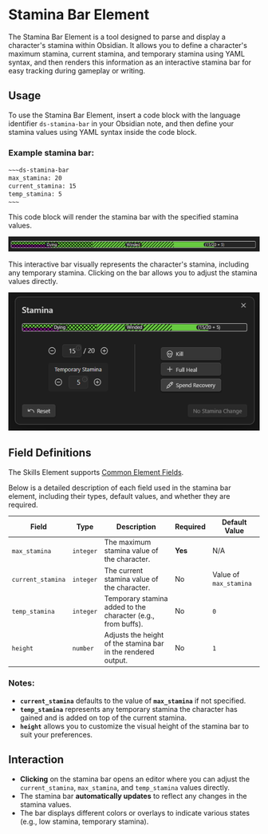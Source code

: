 # Stamina Bar Element

The Stamina Bar Element is a tool designed to parse and display a character's stamina within Obsidian.
It allows you to define a character's maximum stamina, current stamina, and temporary stamina using 
YAML syntax, and then renders this information as an interactive stamina bar for easy tracking during 
gameplay or writing.

## Usage

To use the Stamina Bar Element, insert a code block with the language identifier `ds-stamina-bar` in your 
Obsidian note, and then define your stamina values using YAML syntax inside the code block.

### Example stamina bar:

```
~~~ds-stamina-bar
max_stamina: 20
current_stamina: 15
temp_stamina: 5
~~~
```

This code block will render the stamina bar with the specified stamina values.

![stamina-bar](Media/stamina-bar.png)

This interactive bar visually represents the character's stamina, including any temporary stamina. 
Clicking on the bar allows you to adjust the stamina values directly.

![stamina bar modal](Media/stamina-bar-modal.png)

## Field Definitions

The Skills Element supports [Common Element Fields](common-element-fields).

Below is a detailed description of each field used in the stamina bar element, including their types, 
default values, and whether they are required.

| Field             | Type      | Description                                                   | Required | Default Value          |
|-------------------|-----------|---------------------------------------------------------------|----------|------------------------|
| `max_stamina`     | `integer` | The maximum stamina value of the character.                   | **Yes**  | N/A                    |
| `current_stamina` | `integer` | The current stamina value of the character.                   | No       | Value of `max_stamina` |
| `temp_stamina`    | `integer` | Temporary stamina added to the character (e.g., from buffs).  | No       | `0`                    |
| `height`          | `number`  | Adjusts the height of the stamina bar in the rendered output. | No       | `1`                    |

### Notes:

- **`current_stamina`** defaults to the value of **`max_stamina`** if not specified.
- **`temp_stamina`** represents any temporary stamina the character has gained and is added on top of the current stamina.
- **`height`** allows you to customize the visual height of the stamina bar to suit your preferences.

## Interaction

- **Clicking** on the stamina bar opens an editor where you can adjust the `current_stamina`, `max_stamina`, and `temp_stamina` values directly.
- The stamina bar **automatically updates** to reflect any changes in the stamina values.
- The bar displays different colors or overlays to indicate various states (e.g., low stamina, temporary stamina).
